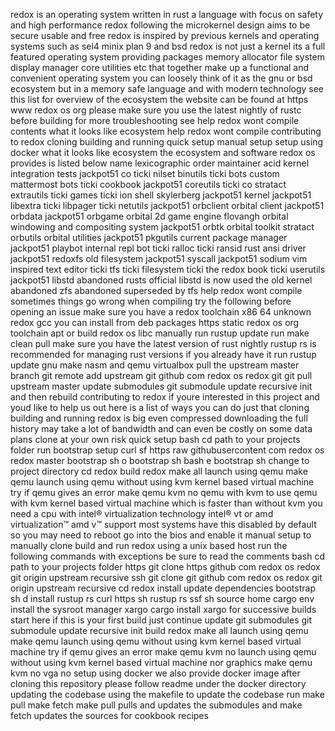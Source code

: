 redox is an operating system written in rust a language with focus on safety and high performance redox following the microkernel design aims to be secure usable and free redox is inspired by previous kernels and operating systems such as sel4 minix plan 9 and bsd redox is not just a kernel its a full featured operating system providing packages memory allocator file system display manager core utilities etc that together make up a functional and convenient operating system you can loosely think of it as the gnu or bsd ecosystem but in a memory safe language and with modern technology see this list for overview of the ecosystem the website can be found at https www redox os org please make sure you use the latest nightly of rustc before building for more troubleshooting see help redox wont compile contents what it looks like ecosystem help redox wont compile contributing to redox cloning building and running quick setup manual setup setup using docker what it looks like ecosystem the ecosystem and software redox os provides is listed below name lexicographic order maintainer acid kernel integration tests jackpot51 co ticki nilset binutils ticki bots custom mattermost bots ticki cookbook jackpot51 coreutils ticki co stratact extrautils ticki games ticki ion shell skylerberg jackpot51 kernel jackpot51 libextra ticki libpager ticki netutils jackpot51 orbclient orbital client jackpot51 orbdata jackpot51 orbgame orbital 2d game engine flovangh orbital windowing and compositing system jackpot51 orbtk orbital toolkit stratact orbutils orbital utilities jackpot51 pkgutils current package manager jackpot51 playbot internal repl bot ticki ralloc ticki ransid rust ansi driver jackpot51 redoxfs old filesystem jackpot51 syscall jackpot51 sodium vim inspired text editor ticki tfs ticki filesystem ticki the redox book ticki userutils jackpot51 libstd abandoned rusts official libstd is now used the old kernel abandoned zfs abandoned superseded by tfs help redox wont compile sometimes things go wrong when compiling try the following before opening an issue make sure you have a redox toolchain x86 64 unknown redox gcc you can install from deb packages https static redox os org toolchain apt or build redox os libc manually run rustup update run make clean pull make sure you have the latest version of rust nightly rustup rs is recommended for managing rust versions if you already have it run rustup update gnu make nasm and qemu virtualbox pull the upstream master branch git remote add upstream git github com redox os redox git git pull upstream master update submodules git submodule update recursive init and then rebuild contributing to redox if youre interested in this project and youd like to help us out here is a list of ways you can do just that cloning building and running redox is big even compressed downloading the full history may take a lot of bandwidth and can even be costly on some data plans clone at your own risk quick setup bash cd path to your projects folder run bootstrap setup curl sf https raw githubusercontent com redox os redox master bootstrap sh o bootstrap sh bash e bootstrap sh change to project directory cd redox build redox make all launch using qemu make qemu launch using qemu without using kvm kernel based virtual machine try if qemu gives an error make qemu kvm no qemu with kvm to use qemu with kvm kernel based virtual machine which is faster than without kvm you need a cpu with intel® virtualization technology intel® vt or amd virtualization™ amd v™ support most systems have this disabled by default so you may need to reboot go into the bios and enable it manual setup to manually clone build and run redox using a unix based host run the following commands with exceptions be sure to read the comments bash cd path to your projects folder https git clone https github com redox os redox git origin upstream recursive ssh git clone git github com redox os redox git origin upstream recursive cd redox install update dependencies bootstrap sh d install rustup rs curl https sh rustup rs ssf sh source home cargo env install the sysroot manager xargo cargo install xargo for successive builds start here if this is your first build just continue update git submodules git submodule update recursive init build redox make all launch using qemu make qemu launch using qemu without using kvm kernel based virtual machine try if qemu gives an error make qemu kvm no launch using qemu without using kvm kernel based virtual machine nor graphics make qemu kvm no vga no setup using docker we also provide docker image after cloning this repository please follow readme under the docker directory updating the codebase using the makefile to update the codebase run make pull make fetch make pull pulls and updates the submodules and make fetch updates the sources for cookbook recipes